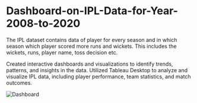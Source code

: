 # Dashboard-on-IPL-Data-for-Year-2008-to-2020
The IPL dataset contains data of player for every season and in which season which player scored more runs and wickets. This includes the wickets, runs, player name, toss decision etc.


Created interactive dashboards and visualizations to identify trends, patterns, and insights in the data. Utilized Tableau Desktop to analyze and visualize IPL data, including player performance, team statistics, and match outcomes.


![Dashboard](https://github.com/sachinpateloffl/Dashboard-on-IPL-Data-for-Year-2008-to-2020-using-Tableau-Desktop/assets/98209638/4c7de24c-a7c0-4bf6-8192-255904dd3d8b)
